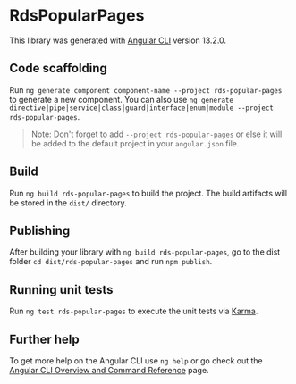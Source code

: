 # RdsPopularPages

This library was generated with [Angular CLI](https://github.com/angular/angular-cli) version 13.2.0.

## Code scaffolding

Run `ng generate component component-name --project rds-popular-pages` to generate a new component. You can also use `ng generate directive|pipe|service|class|guard|interface|enum|module --project rds-popular-pages`.
> Note: Don't forget to add `--project rds-popular-pages` or else it will be added to the default project in your `angular.json` file. 

## Build

Run `ng build rds-popular-pages` to build the project. The build artifacts will be stored in the `dist/` directory.

## Publishing

After building your library with `ng build rds-popular-pages`, go to the dist folder `cd dist/rds-popular-pages` and run `npm publish`.

## Running unit tests

Run `ng test rds-popular-pages` to execute the unit tests via [Karma](https://karma-runner.github.io).

## Further help

To get more help on the Angular CLI use `ng help` or go check out the [Angular CLI Overview and Command Reference](https://angular.io/cli) page.
